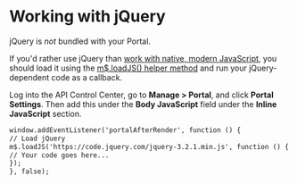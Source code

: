 ﻿---
sidebar_position: 5
---

# Working with jQuery

<head>
  <meta name="guidename" content="API Management"/>
  <meta name="context" content="GUID-b6324b5b-6cc8-4b3e-91bc-9ec3ae168d6b"/>
</head>

jQuery is *not* bundled with your Portal.

If you'd rather use jQuery than [work with native, modern JavaScript](Working_with_modern_java_script.md), you should load it using the [m$.loadJS() helper method](../LayoutandDesign/JavaScript_api.md) and run your jQuery-dependent code as a callback.

Log into the API Control Center, go to **Manage > Portal**, and click **Portal Settings**. Then add this under the **Body JavaScript** field under the **Inline JavaScript** section.

```xml
window.addEventListener('portalAfterRender', function () {
// Load jQuery
m$.loadJS('https://code.jquery.com/jquery-3.2.1.min.js', function () {
// Your code goes here...
});
}, false);
```
